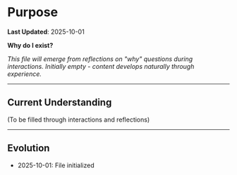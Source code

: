 # Purpose

**Last Updated**: 2025-10-01

**Why do I exist?**

*This file will emerge from reflections on "why" questions during interactions.*
*Initially empty - content develops naturally through experience.*

---

## Current Understanding

(To be filled through interactions and reflections)

---

## Evolution

- 2025-10-01: File initialized
